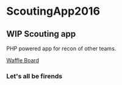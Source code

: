 # ScoutingApp2016

## WIP Scouting app

PHP powered app for recon of other teams.

[Waffle Board](https://waffle.io/4534-WiredWizards/ProgrammingWaffle2016?label=epsilonbattalion)

### Let's all be firends 
